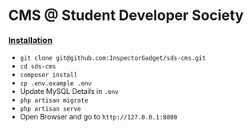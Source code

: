 # CMS @ Student Developer Society

### <u>Installation</u>
- `git clone git@github.com:InspectorGadget/sds-cms.git`
- `cd sds-cms`
- `composer install`
- `cp .env.example .env`
- Update MySQL Details in `.env`
- `php artisan migrate`
- `php artisan serve`
- Open Browser and go to `http://127.0.0.1:8000`
